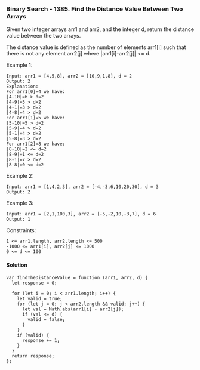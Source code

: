 ### Binary Search - 1385. Find the Distance Value Between Two Arrays

Given two integer arrays arr1 and arr2, and the integer d, return the distance value between the two arrays.

The distance value is defined as the number of elements arr1[i] such that there is not any element arr2[j] where |arr1[i]-arr2[j]| <= d.

Example 1:

```
Input: arr1 = [4,5,8], arr2 = [10,9,1,8], d = 2
Output: 2
Explanation:
For arr1[0]=4 we have:
|4-10|=6 > d=2
|4-9|=5 > d=2
|4-1|=3 > d=2
|4-8|=4 > d=2
For arr1[1]=5 we have:
|5-10|=5 > d=2
|5-9|=4 > d=2
|5-1|=4 > d=2
|5-8|=3 > d=2
For arr1[2]=8 we have:
|8-10|=2 <= d=2
|8-9|=1 <= d=2
|8-1|=7 > d=2
|8-8|=0 <= d=2

```

Example 2:

```
Input: arr1 = [1,4,2,3], arr2 = [-4,-3,6,10,20,30], d = 3
Output: 2
```

Example 3:

```
Input: arr1 = [2,1,100,3], arr2 = [-5,-2,10,-3,7], d = 6
Output: 1
```

Constraints:

```
1 <= arr1.length, arr2.length <= 500
-1000 <= arr1[i], arr2[j] <= 1000
0 <= d <= 100
```

#### Solution

```
var findTheDistanceValue = function (arr1, arr2, d) {
  let response = 0;

  for (let i = 0; i < arr1.length; i++) {
    let valid = true;
    for (let j = 0; j < arr2.length && valid; j++) {
      let val = Math.abs(arr1[i] - arr2[j]);
      if (val <= d) {
        valid = false;
      }
    }
    if (valid) {
      response += 1;
    }
  }
  return response;
};
```
